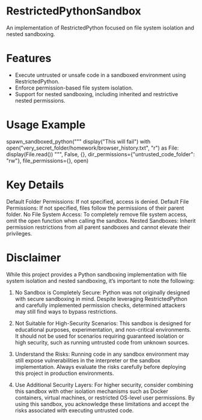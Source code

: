 # RestrictedPythonSandbox
An implementation of RestrictedPython focused on file system isolation and nested sandboxing.

# Features
- Execute untrusted or unsafe code in a sandboxed environment using RestrictedPython.
- Enforce permission-based file system isolation.
- Support for nested sandboxing, including inherited and restrictive nested permissions.

# Usage Example

spawn_sandboxed_python("""
display("This will fail")
with open("very_secret_folder/homework/browser_history.txt", "r") as File:
  display(File.read())
""", False, {}, dir_permissions={"untrusted_code_folder": "rw"}, file_permissions={}, open)

# Key Details
Default Folder Permissions: If not specified, access is denied.
Default File Permissions: If not specified, files follow the permissions of their parent folder.
No File System Access: To completely remove file system access, omit the open function when calling the sandbox.
Nested Sandboxes: Inherit permission restrictions from all parent sandboxes and cannot elevate their privileges.

# Disclaimer
While this project provides a Python sandboxing implementation with file system isolation and nested sandboxing, it’s important to note the following:

1. No Sandbox is Completely Secure:
Python was not originally designed with secure sandboxing in mind. Despite leveraging RestrictedPython and carefully implemented permission checks, determined attackers may still find ways to bypass restrictions.

2. Not Suitable for High-Security Scenarios:
This sandbox is designed for educational purposes, experimentation, and non-critical environments. It should not be used for scenarios requiring guaranteed isolation or high security, such as running untrusted code from unknown sources.

3. Understand the Risks:
Running code in any sandbox environment may still expose vulnerabilities in the interpreter or the sandbox implementation. Always evaluate the risks carefully before deploying this project in production environments.

4. Use Additional Security Layers:
For higher security, consider combining this sandbox with other isolation mechanisms such as Docker containers, virtual machines, or restricted OS-level user permissions.
By using this sandbox, you acknowledge these limitations and accept the risks associated with executing untrusted code.
